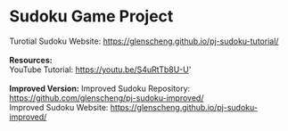 # Sudoku Game Project

Turotial Sudoku Website: https://glenscheng.github.io/pj-sudoku-tutorial/
<br /><br />
**Resources:** 
<br />
YouTube Tutorial: https://youtu.be/S4uRtTb8U-U'
<br /><br />
**Improved Version:**
Improved Sudoku Repository: https://github.com/glenscheng/pj-sudoku-improved/
<br />
Improved Sudoku Website: https://glenscheng.github.io/pj-sudoku-improved/
<br />

